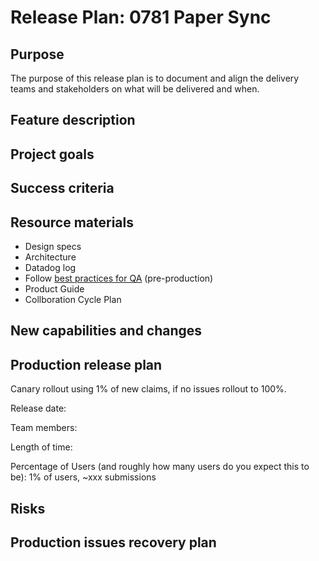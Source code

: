 # Release Plan: 0781 Paper Sync  


## Purpose
The purpose of this release plan is to document and align the delivery teams and stakeholders on what will be delivered and when. 

## Feature description


## Project goals


## Success criteria




## Resource materials
- Design specs
- Architecture 
- Datadog log
- Follow [best practices for QA](https://depo-platform-documentation.scrollhelp.site/developer-docs/qa-and-accessibility-testing) (pre-production)
- Product Guide
- Collboration Cycle Plan

## New capabilities and changes


## Production release plan
Canary rollout using 1% of new claims, if no issues rollout to 100%. 

Release date: 

Team members: 

Length of time: 

Percentage of Users (and roughly how many users do you expect this to be): 1% of users, ~xxx submissions



## Risks

## Production issues recovery plan
 


